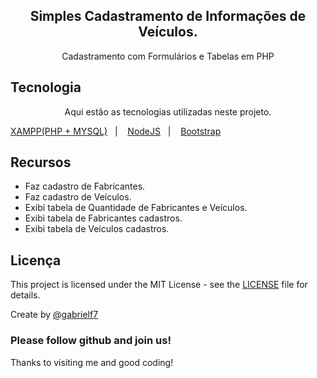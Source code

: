 <div align="center">
  <h2>Simples Cadastramento de Informações de Veículos.</h2>
  
  <p>Cadastramento com Formulários e Tabelas em PHP</p>
</div>

## Tecnologia 

<p align="center">
  Aqui estão as tecnologias utilizadas neste projeto.
  
  <a href="https://www.apachefriends.org/index.html">XAMPP(PHP + MYSQL)</a>&nbsp;&nbsp;&nbsp;|&nbsp;&nbsp;&nbsp;
  <a href="https://nodejs.org/en/download/">NodeJS</a>&nbsp;&nbsp;&nbsp;|&nbsp;&nbsp;&nbsp;
  <a href="https://getbootstrap.com/docs/4.5/getting-started/introduction/">Bootstrap</a>
</p>

## Recursos
 
  - Faz cadastro de Fabricantes.
  - Faz cadastro de Veículos.
  - Exibi tabela de Quantidade de Fabricantes e Veículos.
  - Exibi tabela de Fabricantes cadastros. 
  - Exibi tabela de Veículos cadastros.

## Licença

This project is licensed under the MIT License - see the [LICENSE](https://github.com/gabrielf7/dev-pwa/blob/master/LICENSE) file for details.

Create by [@gabrielf7](https://github.com/gabrielf7)

### Please follow github and join us!
Thanks to visiting me and good coding!
